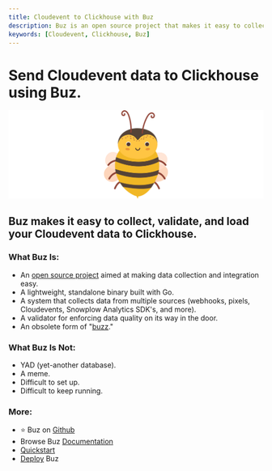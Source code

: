 ```yaml
---
title: Cloudevent to Clickhouse with Buz
description: Buz is an open source project that makes it easy to collect, validate, and load Cloudevent data to Clickhouse.
keywords: [Cloudevent, Clickhouse, Buz]
---
```


# Send Cloudevent data to Clickhouse using Buz.

![buzz](../../../static/img/buzz.png)


## Buz makes it easy to collect, validate, and load your Cloudevent data to Clickhouse.


### What Buz Is:

- An [open source project](https://github.com/silverton-io/buz) aimed at making data collection and integration easy.
- A lightweight, standalone binary built with Go.
- A system that collects data from multiple sources (webhooks, pixels, Cloudevents, Snowplow Analytics SDK's, and more).
- A validator for enforcing data quality on its way in the door.
- An obsolete form of "[buzz](https://www.merriam-webster.com/dictionary/buzz)."


### What Buz Is Not:

- YAD (yet-another database).
- A meme.
- Difficult to set up.
- Difficult to keep running.


### More:
- ⭐ Buz on [Github](https://github.com/silverton-io/buz)
- Browse Buz [Documentation](/)
- [Quickstart](/examples/quickstart)
- [Deploy](category/deploying-buz) Buz
